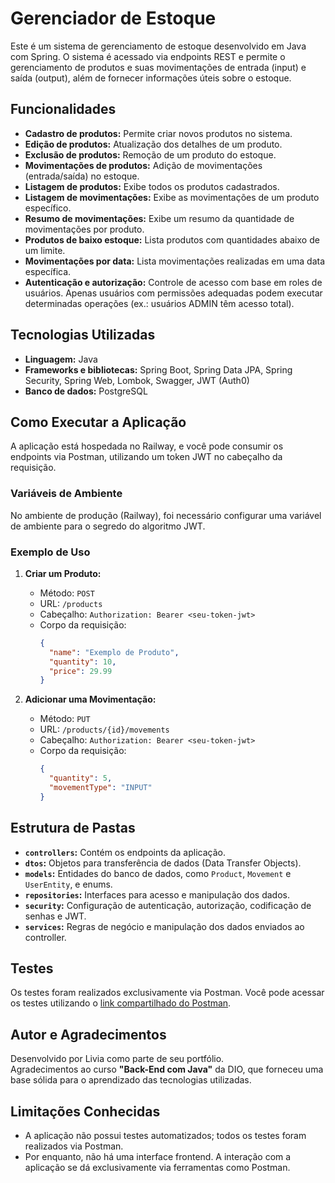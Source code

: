 # Gerenciador de Estoque

Este é um sistema de gerenciamento de estoque desenvolvido em Java com Spring. O sistema é acessado via endpoints REST e permite o gerenciamento de produtos e suas movimentações de entrada (input) e saída (output), além de fornecer informações úteis sobre o estoque.

## Funcionalidades

- **Cadastro de produtos:** Permite criar novos produtos no sistema.
- **Edição de produtos:** Atualização dos detalhes de um produto.
- **Exclusão de produtos:** Remoção de um produto do estoque.
- **Movimentações de produtos:** Adição de movimentações (entrada/saída) no estoque.
- **Listagem de produtos:** Exibe todos os produtos cadastrados.
- **Listagem de movimentações:** Exibe as movimentações de um produto específico.
- **Resumo de movimentações:** Exibe um resumo da quantidade de movimentações por produto.
- **Produtos de baixo estoque:** Lista produtos com quantidades abaixo de um limite.
- **Movimentações por data:** Lista movimentações realizadas em uma data específica.
- **Autenticação e autorização:** Controle de acesso com base em roles de usuários. Apenas usuários com permissões adequadas podem executar determinadas operações (ex.: usuários ADMIN têm acesso total).

## Tecnologias Utilizadas

- **Linguagem:** Java  
- **Frameworks e bibliotecas:** Spring Boot, Spring Data JPA, Spring Security, Spring Web, Lombok, Swagger, JWT (Auth0)  
- **Banco de dados:** PostgreSQL

## Como Executar a Aplicação

A aplicação está hospedada no Railway, e você pode consumir os endpoints via Postman, utilizando um token JWT no cabeçalho da requisição.

### Variáveis de Ambiente

No ambiente de produção (Railway), foi necessário configurar uma variável de ambiente para o segredo do algoritmo JWT.

### Exemplo de Uso

1. **Criar um Produto:**  
   - Método: `POST`
   - URL: `/products`
   - Cabeçalho: `Authorization: Bearer <seu-token-jwt>`
   - Corpo da requisição:  
     ```json
     {
       "name": "Exemplo de Produto",
       "quantity": 10,
       "price": 29.99
     }
     ```

2. **Adicionar uma Movimentação:**  
   - Método: `PUT`
   - URL: `/products/{id}/movements`
   - Cabeçalho: `Authorization: Bearer <seu-token-jwt>`
   - Corpo da requisição:  
     ```json
     {
       "quantity": 5,
       "movementType": "INPUT"
     }
     ```

## Estrutura de Pastas

- **`controllers`:** Contém os endpoints da aplicação.
- **`dtos`:** Objetos para transferência de dados (Data Transfer Objects).
- **`models`:** Entidades do banco de dados, como `Product`, `Movement` e `UserEntity`, e enums.
- **`repositories`:** Interfaces para acesso e manipulação dos dados.
- **`security`:** Configuração de autenticação, autorização, codificação de senhas e JWT.
- **`services`:** Regras de negócio e manipulação dos dados enviados ao controller.

## Testes

Os testes foram realizados exclusivamente via Postman. Você pode acessar os testes utilizando o [link compartilhado do Postman](https://www.postman.com/material-meteorologist-80863154/gerenciador-de-estoque-com-jwt/overview).

## Autor e Agradecimentos

Desenvolvido por Livia como parte de seu portfólio.  
Agradecimentos ao curso **"Back-End com Java"** da DIO, que forneceu uma base sólida para o aprendizado das tecnologias utilizadas.

## Limitações Conhecidas

- A aplicação não possui testes automatizados; todos os testes foram realizados via Postman.
- Por enquanto, não há uma interface frontend. A interação com a aplicação se dá exclusivamente via ferramentas como Postman.